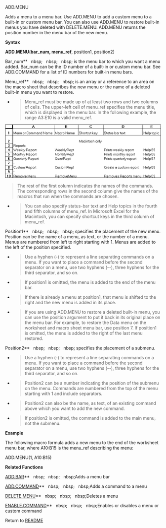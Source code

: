 ADD.MENU

Adds a menu to a menu bar. Use ADD.MENU to add a custom menu to a
built-in or custom menu bar. You can also use ADD.MENU to restore
built-in menus you have deleted with DELETE.MENU. ADD.MENU returns the
position number in the menu bar of the new menu.

**Syntax**

**ADD.MENU**(**bar\_num, menu\_ref**, position1, position2)

Bar\_num**&nbsp;&nbsp;&nbsp;nbsp;&nbsp;&nbsp;&nbsp;nbsp;&nbsp;&nbsp;&nbsp;nbsp;&nbsp;is the menu bar to which you want a menu
added. Bar\_num can be the ID number of a built-in or custom menu bar.
See ADD.COMMAND for a list of ID numbers for built-in menu bars.

Menu\_ref**&nbsp;&nbsp;&nbsp;nbsp;&nbsp;&nbsp;&nbsp;nbsp;&nbsp;&nbsp;&nbsp;nbsp;&nbsp;is an array or a reference to an area
on the macro sheet that describes the new menu or the name of a deleted
built-in menu you want to restore.

  - > Menu\_ref must be made up of at least two rows and two columns of
    > cells. The upper-left cell of menu\_ref specifies the menu title,
    > which is displayed in the menu bar. In the following example, the
    > range A3:E10 is a valid menu\_ref.

![](./media/image1.png)

> The rest of the first column indicates the names of the commands. The
> corresponding rows in the second column give the names of the macros
> that run when the commands are chosen.

  - > You can also specify status-bar text and Help topics in the fourth
    > and fifth columns of menu\_ref. In Microsoft Excel for the
    > Macintosh, you can specify shortcut keys in the third column of
    > menu\_ref.


Position1**&nbsp;&nbsp;&nbsp;nbsp;&nbsp;&nbsp;&nbsp;nbsp;&nbsp;&nbsp;&nbsp;nbsp;&nbsp;specifies the placement of the new
menu. Position can be the name of a menu, as text, or the number of a
menu. Menus are numbered from left to right starting with 1. Menus are
added to the left of the position specified.

  - > Use a hyphen (-) to represent a line separating commands on a
    > menu. If you want to place a command before the second separator
    > on a menu, use two hyphens (--), three hyphens for the third
    > separator, and so on.

  - > If position1 is omitted, the menu is added to the end of the menu
    > bar.

  - > If there is already a menu at position1, that menu is shifted to
    > the right and the new menu is added in its place.

  - > If you are using ADD.MENU to restore a deleted built-in menu, you
    > can use the position argument to put it back in its original place
    > on the menu bar. For example, to restore the Data menu on the
    > worksheet and macro sheet menu bar, use position 7. If position1
    > is omitted, the menu is added to the right of the last menu
    > restored.


Position2**&nbsp;&nbsp;&nbsp;nbsp;&nbsp;&nbsp;&nbsp;nbsp;&nbsp;&nbsp;&nbsp;nbsp;&nbsp;specifies the placement of a submenu.

  - > Use a hyphen (-) to represent a line separating commands on a
    > menu. If you want to place a command before the second separator
    > on a menu, use two hyphens (--), three hyphens for the third
    > separator, and so on.

  - > Position2 can be a number indicating the position of the submenu
    > on the menu. Commands are numbered from the top of the menu
    > starting with 1 and include separators.

  - > Position2 can also be the name, as text, of an existing command
    > above which you want to add the new command.

  - > If position2 is omitted, the command is added to the main menu,
    > not the submenu.


**Example**

The following macro formula adds a new menu to the end of the worksheet
menu bar, where A10:B15 is the menu\_ref describing the menu:

ADD.MENU(1, A10:B15)

**Related Functions**

[ADD.BAR](ADD.BAR.md)**&nbsp;&nbsp;&nbsp;nbsp;&nbsp;&nbsp;&nbsp;nbsp;&nbsp;&nbsp;&nbsp;nbsp;Adds a menu bar

[ADD.COMMAND](ADD.COMMAND.md)**&nbsp;&nbsp;&nbsp;nbsp;&nbsp;&nbsp;&nbsp;nbsp;&nbsp;&nbsp;&nbsp;nbsp;Adds a command to a menu

[DELETE.MENU](DELETE.MENU.md)**&nbsp;&nbsp;&nbsp;nbsp;&nbsp;&nbsp;&nbsp;nbsp;&nbsp;&nbsp;&nbsp;nbsp;Deletes a menu

[ENABLE.COMMAND](ENABLE.COMMAND.md)**&nbsp;&nbsp;&nbsp;nbsp;&nbsp;&nbsp;&nbsp;nbsp;&nbsp;&nbsp;&nbsp;nbsp;Enables or disables a menu or custom
command



Return to [README](README.md)

